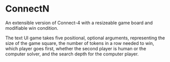 # ConnectN
An extensible version of Connect-4 with a resizeable game board and modifiable win condition.

The text UI game takes five positional, optional arguments, representing the size of the game square, the number of tokens in a row 
needed to win, which player goes first, whether the second player is human or the computer solver, and the search depth for the computer
player.
